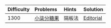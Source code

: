 | Difficulty | Problems                                                   | Hints  | Solution                                                     |
| :--------- | :--------------------------------------------------------- | :----- | ------------------------------------------------------------ |
| 1300       | [小柒分糖果](https://ac.nowcoder.com/acm/contest/103151/C) | 隔板法 | [Editorial](https://github.com/aboutliu/Daily_Problem/blob/main/2025/03/13/solution/CF566F.md) |
